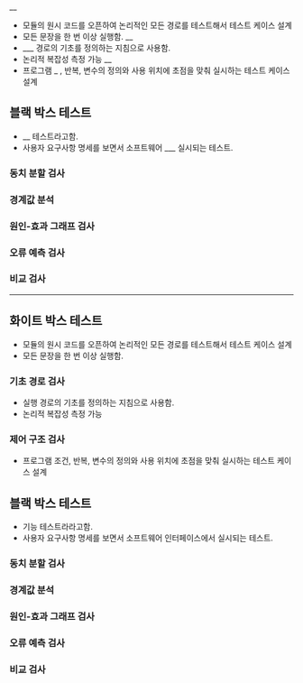 __
- 모듈의 원시 코드를 오픈하여 논리적인 모든 경로를 테스트해서 테스트 케이스 설계 
- 모든 문장을 한 번 이상 실행함.
__ 
- ___ 경로의 기초를 정의하는 지침으로 사용함.  
- 논리적 복잡성 측정 가능
__
- 프로그램 _ , 반복, 변수의 정의와 사용 위치에 초점을 맞춰 실시하는 테스트 케이스 설계

## 블랙 박스 테스트
- __ 테스트라고함.
-  사용자 요구사항 명세를 보면서 소프트웨어  ___ 실시되는 테스트.

### 동치 분할 검사
### 경계값 분석 
### 원인-효과 그래프 검사
### 오류 예측 검사
### 비교 검사


---
## 화이트 박스 테스트
- 모듈의 원시 코드를 오픈하여 논리적인 모든 경로를 테스트해서 테스트 케이스 설계 
- 모든 문장을 한 번 이상 실행함.
### 기초 경로 검사 
- 실행 경로의 기초를 정의하는 지침으로 사용함. 
- 논리적 복잡성 측정 가능
### 제어 구조 검사
- 프로그램 조건, 반복, 변수의 정의와 사용 위치에 초점을 맞춰 실시하는 테스트 케이스 설계 

## 블랙 박스 테스트
- 기능 테스트라라고함.
- 사용자 요구사항 명세를 보면서 소프트웨어 인터페이스에서 실시되는 테스트.

### 동치 분할 검사
### 경계값 분석 
### 원인-효과 그래프 검사
### 오류 예측 검사
### 비교 검사
